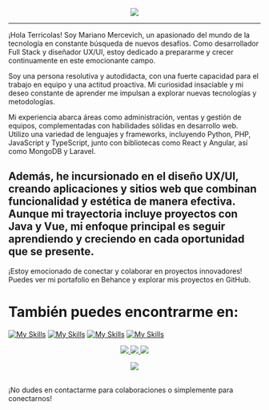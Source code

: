 
<p align="center"> <img src="https://repository-images.githubusercontent.com/462900780/0a10af70-6cbf-46df-9071-0ff586a3b1d6"><img/> </p>

 --- 

¡Hola Terricolas! Soy Mariano Mercevich, un apasionado del mundo de la tecnología en constante búsqueda de nuevos desafíos. Como desarrollador Full Stack y diseñador UX/UI, estoy dedicado a prepararme y crecer continuamente en este emocionante campo.

Soy una persona resolutiva y autodidacta, con una fuerte capacidad para el trabajo en equipo y una actitud proactiva. Mi curiosidad insaciable y mi deseo constante de aprender me impulsan a explorar nuevas tecnologías y metodologías.

Mi experiencia abarca áreas como administración, ventas y gestión de equipos, complementadas con habilidades sólidas en desarrollo web. Utilizo una variedad de lenguajes y frameworks, incluyendo Python, PHP, JavaScript y TypeScript, junto con bibliotecas como React y Angular, así como MongoDB y Laravel.

Además, he incursionado en el diseño UX/UI, creando aplicaciones y sitios web que combinan funcionalidad y estética de manera efectiva. Aunque mi trayectoria incluye proyectos con Java y Vue, mi enfoque principal es seguir aprendiendo y creciendo en cada oportunidad que se presente.
--
¡Estoy emocionado de conectar y colaborar en proyectos innovadores! Puedes ver mi portafolio en Behance y explorar mis proyectos en GitHub.

# También puedes encontrarme en:

[![My Skills](https://skillicons.dev/icons?i=linkedin)](https://www.linkedin.com/in/mariano-mercevich-41b62624/ )
[![My Skills](https://skillicons.dev/icons?i=instagram)](https://www.instagram.com/marito_live/  )
[![My Skills](https://skillicons.dev/icons?i=xd)](https://www.behance.net/marianomarcevi)
[![My Skills](https://skillicons.dev/icons?i=github)](https://marianomercevich.github.io/profolio_personal/)

 <p align="center">
  <a href="https://skillicons.dev">
    <img src="https://skillicons.dev/icons?i=git" />
  </a>
    <a href="https://skillicons.dev">
    <img src="https://skillicons.dev/icons?i=kubernetes" />
  </a>
    <a href="https://skillicons.dev">
    <img src="https://skillicons.dev/icons?i=docker" />
  </a>
<p align="center">
  <a href="https://skillicons.dev">
    <img src="https://skillicons.dev/icons?i=git,kubernetes,docker,c,vim" />
  </a>
</p>
</p>


<br>
¡No dudes en contactarme para colaboraciones o simplemente para conectarnos!





